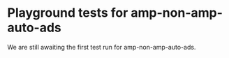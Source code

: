 # Playground tests for amp-non-amp-auto-ads
We are still awaiting the first test run for amp-non-amp-auto-ads.
